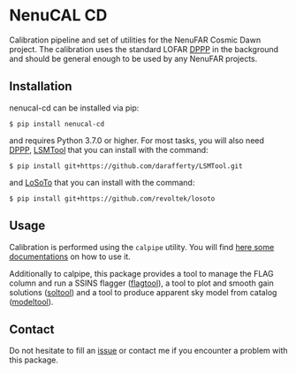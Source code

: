 NenuCAL CD
==========

Calibration pipeline and set of utilities for the NenuFAR Cosmic Dawn project. The calibration uses the standard LOFAR [DPPP](https://github.com/lofar-astron/DP3/tree/master/DPPP) in the background and should be general enough to be used by any NenuFAR projects.

Installation
------------

nenucal-cd can be installed via pip:

    $ pip install nenucal-cd

and requires Python 3.7.0 or higher. For most tasks, you will also need [DPPP](https://github.com/lofar-astron/DP3/tree/master/DPPP), [LSMTool](https://www.astron.nl/citt/lsmtool/overview.html) that you can install with the command:

    $ pip install git+https://github.com/darafferty/LSMTool.git

and [LoSoTo](https://revoltek.github.io/losoto/) that you can install with the command:

    $ pip install git+https://github.com/revoltek/losoto

Usage
-----

Calibration is performed using the `calpipe` utility. You will find [here some documentations](https://gitlab.com/flomertens/nenucal-cd/-/wikis/Calibrating-NenuFAR-data) on how to use it.

Additionally to calpipe, this package provides a tool to manage the FLAG column and run a SSINS flagger ([flagtool](https://gitlab.com/flomertens/nenucal-cd/-/wikis/flagging-utility)), a tool to plot and smooth gain solutions ([soltool](https://gitlab.com/flomertens/nenucal-cd/-/wikis/soltool-utility)) and a tool to produce apparent sky model from catalog ([modeltool](https://gitlab.com/flomertens/nenucal-cd/-/wikis/sky-model-utility)).

Contact
-------

Do not hesitate to fill an [issue](https://gitlab.com/flomertens/nenucal-cd/-/issues) or contact me if you encounter a problem with this package.
